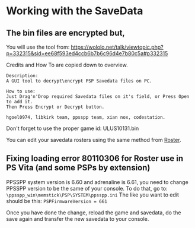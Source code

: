 # Working with the SaveData

## The bin files are encrypted but,

You will use the tool from:
https://wololo.net/talk/viewtopic.php?p=332315&sid=ee68f593ed4ccb6b7b6c96d4e7b80c5a#p332315

Credits and How To are copied down to overview.
```
Description:
A GUI tool to decrypt\encrypt PSP Savedata files on PC.

How to use:
Just Drag'n'Drop required Savedata files on it's field, or Press Open to add it.
Then Press Encrypt or Decrypt button.

hgoel0974, libkirk team, ppsspp team, xian nox, codestation.
```

Don't forget to use the proper game id: ULUS10131.bin

You can edit your savedata rosters using the same method from
[Roster](https://github.com/Bunkai9448/NHL-07_public/tree/main/Roster).

## Fixing loading error 80110306 for Roster use in PS Vita (and some PSPs by extension) 

PPSSPP system version is 6.60 and adrenaline is 6.61, you need to change PPSSPP version to be the same of your console. 
To do that, go to:
`\ppsspp_win\memstick\PSP\SYSTEM\ppsspp.ini`
The like you want to edit should be this:
`PSPFirmwareVersion = 661`

Once you have done the change, reload the game and savedata, do the save again and transfer the new savedata to your console.
